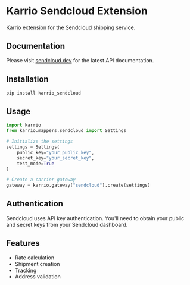 # Karrio Sendcloud Extension

Karrio extension for the Sendcloud shipping service.

## Documentation

Please visit [sendcloud.dev](https://api.sendcloud.dev/docs/sendcloud-public-api) for the latest API documentation.

## Installation

```bash
pip install karrio_sendcloud
```

## Usage

```python
import karrio
from karrio.mappers.sendcloud import Settings

# Initialize the settings
settings = Settings(
    public_key="your_public_key",
    secret_key="your_secret_key",
    test_mode=True
)

# Create a carrier gateway
gateway = karrio.gateway["sendcloud"].create(settings)
```

## Authentication

Sendcloud uses API key authentication. You'll need to obtain your public and secret keys from your Sendcloud dashboard.

## Features

- Rate calculation
- Shipment creation
- Tracking
- Address validation
